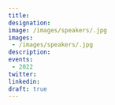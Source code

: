 ```yaml
---
title: 
designation: 
image: /images/speakers/.jpg
images: 
 - /images/speakers/.jpg
description: 
events:
 - 2022
twitter: 
linkedin: 
draft: true
---
```


